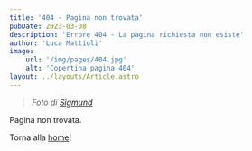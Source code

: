 ```yaml
---
title: '404 - Pagina non trovata'
pubDate: 2023-03-08
description: 'Errore 404 - La pagina richiesta non esiste'
author: 'Luca Mattioli'
image:
    url: '/img/pages/404.jpg' 
    alt: 'Copertina pagina 404'
layout: ../layouts/Article.astro
---
```

> _Foto di <a href="https://unsplash.com/@sigmund?utm_source=unsplash&utm_medium=referral&utm_content=creditCopyText">Sigmund</a>_
  

Pagina non trovata.

Torna alla [home](/)!
